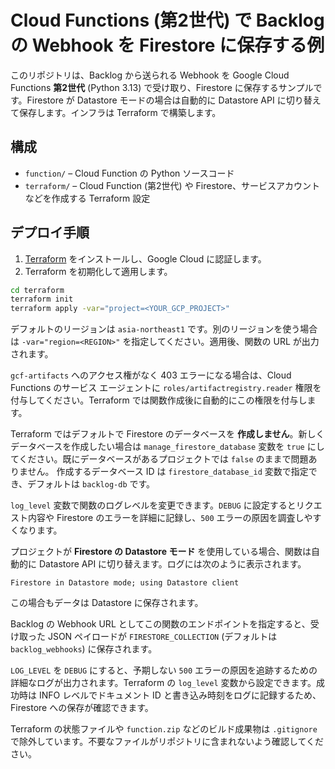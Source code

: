 # Cloud Functions (第2世代) で Backlog の Webhook を Firestore に保存する例

このリポジトリは、Backlog から送られる Webhook を Google Cloud Functions **第2世代** (Python 3.13) で受け取り、Firestore に保存するサンプルです。Firestore が Datastore モードの場合は自動的に Datastore API に切り替えて保存します。インフラは Terraform で構築します。

## 構成

- `function/` – Cloud Function の Python ソースコード
- `terraform/` – Cloud Function (第2世代) や Firestore、サービスアカウントなどを作成する Terraform 設定

## デプロイ手順

1. [Terraform](https://www.terraform.io/) をインストールし、Google Cloud に認証します。
2. Terraform を初期化して適用します。

```bash
cd terraform
terraform init
terraform apply -var="project=<YOUR_GCP_PROJECT>"
```

デフォルトのリージョンは `asia-northeast1` です。別のリージョンを使う場合は `-var="region=<REGION>"` を指定してください。適用後、関数の URL が出力されます。

`gcf-artifacts` へのアクセス権がなく 403 エラーになる場合は、Cloud Functions のサービス エージェントに `roles/artifactregistry.reader` 権限を付与してください。Terraform では関数作成後に自動的にこの権限を付与します。

Terraform ではデフォルトで Firestore のデータベースを **作成しません**。新しくデータベースを作成したい場合は `manage_firestore_database` 変数を `true` にしてください。既にデータベースがあるプロジェクトでは `false` のままで問題ありません。
作成するデータベース ID は `firestore_database_id` 変数で指定でき、デフォルトは `backlog-db` です。

`log_level` 変数で関数のログレベルを変更できます。`DEBUG` に設定するとリクエスト内容や Firestore のエラーを詳細に記録し、`500` エラーの原因を調査しやすくなります。

プロジェクトが **Firestore の Datastore モード** を使用している場合、関数は自動的に Datastore API に切り替えます。ログには次のように表示されます。

```
Firestore in Datastore mode; using Datastore client
```

この場合もデータは Datastore に保存されます。

Backlog の Webhook URL としてこの関数のエンドポイントを指定すると、受け取った JSON ペイロードが `FIRESTORE_COLLECTION` (デフォルトは `backlog_webhooks`) に保存されます。

`LOG_LEVEL` を `DEBUG` にすると、予期しない `500` エラーの原因を追跡するための詳細なログが出力されます。Terraform の `log_level` 変数から設定できます。成功時は INFO レベルでドキュメント ID と書き込み時刻をログに記録するため、Firestore への保存が確認できます。

Terraform の状態ファイルや `function.zip` などのビルド成果物は `.gitignore` で除外しています。不要なファイルがリポジトリに含まれないよう確認してください。

